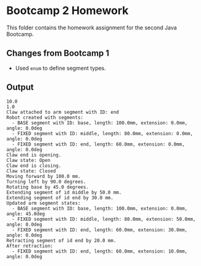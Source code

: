 # Bootcamp 2 Homework
This folder contains the homework assignment for the second Java Bootcamp.

## Changes from Bootcamp 1
- Used `enum` to define segment types.

## Output
```
10.0
1.0
Claw attached to arm segment with ID: end
Robot created with segments:
  - BASE segment with ID: base, length: 100.0mm, extension: 0.0mm, angle: 0.0deg
  - FIXED segment with ID: middle, length: 80.0mm, extension: 0.0mm, angle: 0.0deg
  - FIXED segment with ID: end, length: 60.0mm, extension: 0.0mm, angle: 0.0deg
Claw end is opening.
Claw state: Open
Claw end is closing.
Claw state: Closed
Moving forward by 100.0 mm.
Turning left by 90.0 degrees.
Rotating base by 45.0 degrees.
Extending segment of id middle by 50.0 mm.
Extending segment of id end by 30.0 mm.
Updated arm segment states:
  - BASE segment with ID: base, length: 100.0mm, extension: 0.0mm, angle: 45.0deg
  - FIXED segment with ID: middle, length: 80.0mm, extension: 50.0mm, angle: 0.0deg
  - FIXED segment with ID: end, length: 60.0mm, extension: 30.0mm, angle: 0.0deg
Retracting segment of id end by 20.0 mm.
After retraction:
  - FIXED segment with ID: end, length: 60.0mm, extension: 10.0mm, angle: 0.0deg
```
